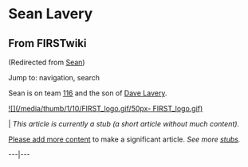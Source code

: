 # Sean Lavery

## From FIRSTwiki

(Redirected from [Sean](/index.php?title=Sean&redirect=no "Sean"))

Jump to: navigation, search

Sean is on team [116](116 "116") and the son of [Dave Lavery](Dave_Lavery "Dave Lavery").

[![](/media/thumb/1/10/FIRST_logo.gif/50px-
FIRST_logo.gif)](Image:FIRST_logo.gif)

| _This article is currently a stub (a short article without much content)._

[Please add more content](http://www.firstwiki.net/index.php?title=Sean_Lavery&action=edit "http://www.firstwiki.net/index.php?title=Sean_Lavery&action=edit") to make a significant article. _See more [stubs](Special:Shortpages "Special:Shortpages")._

---|---
